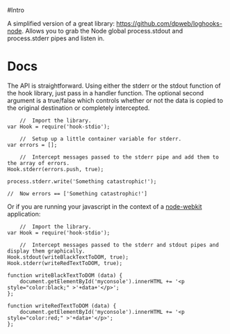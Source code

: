 #Intro

A simplified version of a great library: https://github.com/dpweb/loghooks-node. Allows you to grab the Node global process.stdout and process.stderr pipes and listen in.

# Docs
The API is straightforward. Using either the stderr or the stdout function of the hook library, just pass in a handler function. The optional second argument is a true/false which controls whether or not the data is copied to the original destination or completely intercepted.

        //  Import the library.
    var Hook = require('hook-stdio');

        //  Setup up a little container variable for stderr.
    var errors = [];

        //  Intercept messages passed to the stderr pipe and add them to the array of errors.
    Hook.stderr(errors.push, true);

    process.stderr.write('Something catastrophic!');

    //  Now errors == ['Something catastrophic!']

Or if you are running your javascript in the context of a [node-webkit](https://github.com/rogerwang/node-webkit) application:

        //  Import the library.
    var Hook = require('hook-stdio');

        //  Intercept messages passed to the stderr and stdout pipes and display them graphically.
    Hook.stdout(writeBlackTextToDOM, true);
    Hook.stderr(writeRedTextToDOM, true);

    function writeBlackTextToDOM (data) {
        document.getElementById('myconsole').innerHTML += '<p style="color:black;" >'+data+'</p>';
    };
    
    function writeRedTextToDOM (data) {
        document.getElementById('myconsole').innerHTML += '<p style="color:red;" >'+data+'</p>';
    };

